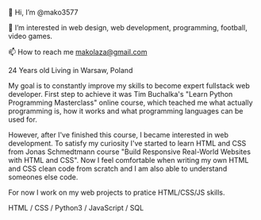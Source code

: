 👋 Hi, I’m @mako3577

👀 I’m interested in web design, web development, programming, football, video games.

📫 How to reach me makolaza@gmail.com

24 Years old Living in Warsaw, Poland

My goal is to constantly improve my skills to become expert fullstack web developer. First step to achieve it was Tim Buchalka's "Learn Python Programming Masterclass" online course, which teached me what actually programming is, how it works and what programming languages can be used for.

However, after I've finished this course, I became interested in web development. To satisfy my curiosity I've started to learn HTML and CSS from Jonas Schmedtmann course "Build Responsive Real-World Websites with HTML and CSS". 
Now I feel comfortable when writing my own HTML and CSS clean code from scratch and I am also able to understand someones else code.

For now I work on my web projects to pratice HTML/CSS/JS skills.

HTML / CSS / Python3 / JavaScript / SQL
